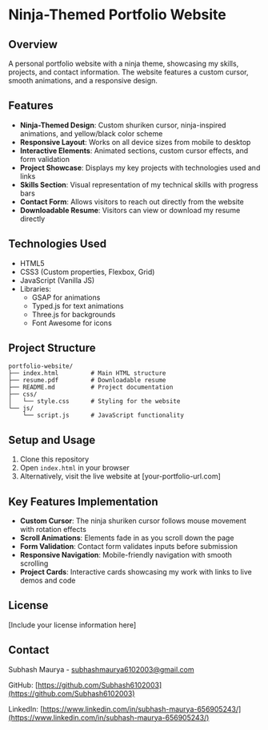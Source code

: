 # Ninja-Themed Portfolio Website

## Overview
A personal portfolio website with a ninja theme, showcasing my skills, projects, and contact information. The website features a custom cursor, smooth animations, and a responsive design.

## Features

- **Ninja-Themed Design**: Custom shuriken cursor, ninja-inspired animations, and yellow/black color scheme
- **Responsive Layout**: Works on all device sizes from mobile to desktop
- **Interactive Elements**: Animated sections, custom cursor effects, and form validation
- **Project Showcase**: Displays my key projects with technologies used and links
- **Skills Section**: Visual representation of my technical skills with progress bars
- **Contact Form**: Allows visitors to reach out directly from the website
- **Downloadable Resume**: Visitors can view or download my resume directly

## Technologies Used

- HTML5
- CSS3 (Custom properties, Flexbox, Grid)
- JavaScript (Vanilla JS)
- Libraries:
  - GSAP for animations
  - Typed.js for text animations
  - Three.js for backgrounds
  - Font Awesome for icons

## Project Structure

```
portfolio-website/
├── index.html         # Main HTML structure
├── resume.pdf         # Downloadable resume
├── README.md          # Project documentation
├── css/
│   └── style.css      # Styling for the website
└── js/
    └── script.js      # JavaScript functionality
```

## Setup and Usage

1. Clone this repository
2. Open `index.html` in your browser
3. Alternatively, visit the live website at [your-portfolio-url.com]

## Key Features Implementation

- **Custom Cursor**: The ninja shuriken cursor follows mouse movement with rotation effects
- **Scroll Animations**: Elements fade in as you scroll down the page
- **Form Validation**: Contact form validates inputs before submission
- **Responsive Navigation**: Mobile-friendly navigation with smooth scrolling
- **Project Cards**: Interactive cards showcasing my work with links to live demos and code

## License

[Include your license information here]

## Contact

Subhash Maurya - subhashmaurya6102003@gmail.com

GitHub: [https://github.com/Subhash6102003](https://github.com/Subhash6102003)

LinkedIn: [https://www.linkedin.com/in/subhash-maurya-656905243/](https://www.linkedin.com/in/subhash-maurya-656905243/)
